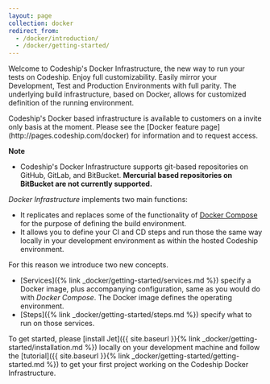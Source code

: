 ```yaml
---
layout: page
collection: docker
redirect_from:
  - /docker/introduction/
  - /docker/getting-started/
---
```


Welcome to Codeship's Docker Infrastructure, the new way to run your tests on Codeship. Enjoy full customizability. Easily mirror your Development, Test and Production Environments with full parity. The underlying build infrastructure, based on Docker, allows for customized definition of the running environment.

<div class="info-block">
Codeship's Docker based infrastructure is available to customers on a invite only basis at the moment. Please see the [Docker feature page](http://pages.codeship.com/docker) for information and to request access.

**Note**
- Codeship's Docker Infrastructure supports git-based repositories on GitHub, GitLab, and BitBucket. **Mercurial based repositories on BitBucket are not currently supported.**
</div>

_Docker Infrastructure_ implements two main functions:

- It replicates and replaces some of the functionality of [Docker Compose](https://docs.docker.com/compose/) for the purpose of defining the build environment.
- It allows you to define your CI and CD steps and run those the same way locally in your development environment as within the hosted Codeship environment.

For this reason we introduce two new concepts.

- [Services]({% link _docker/getting-started/services.md %}) specify a Docker image, plus accompanying configuration, same as you would do with _Docker Compose_. The Docker image defines the operating environment.
- [Steps]({% link _docker/getting-started/steps.md %}) specify what to run on those services.

To get started, please [install Jet]({{ site.baseurl }}{% link _docker/getting-started/installation.md %}) locally on your development machine and follow the [tutorial]({{ site.baseurl }}{% link _docker/getting-started/getting-started.md %}) to get your first project working on the Codeship Docker Infrastructure.
